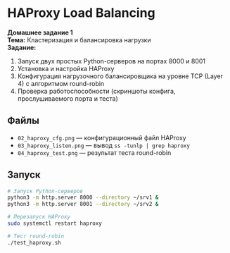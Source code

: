 # HAProxy Load Balancing

**Домашнее задание 1**  
**Тема:** Кластеризация и балансировка нагрузки  
**Задание:**  
1. Запуск двух простых Python-серверов на портах 8000 и 8001  
2. Установка и настройка HAProxy  
3. Конфигурация нагрузочного балансировщика на уровне TCP (Layer 4) с алгоритмом round-robin  
4. Проверка работоспособности (скриншоты конфига, прослушиваемого порта и теста)

## Файлы

- `02_haproxy_cfg.png` — конфигурационный файл HAProxy  
- `03_haproxy_listen.png` — вывод `ss -tunlp | grep haproxy`  
- `04_haproxy_test.png` — результат теста round-robin  

## Запуск

```bash
# Запуск Python-серверов
python3 -m http.server 8000 --directory ~/srv1 &
python3 -m http.server 8001 --directory ~/srv2 &

# Перезапуск HAProxy
sudo systemctl restart haproxy

# Тест round-robin
./test_haproxy.sh
